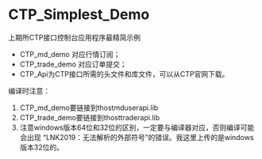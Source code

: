 # CTP_Simplest_Demo
上期所CTP接口控制台应用程序最精简示例

* CTP_md_demo 对应行情订阅；
* CTP_trade_demo 对应订单提交；
* CTP_Api为CTP接口所需的头文件和库文件，可以从CTP官网下载。

编译时注意：
1. CTP_md_demo要链接到thostmduserapi.lib
2. CTP_trade_demo要链接到thosttraderapi.lib
3. 注意windows版本64位和32位的区别，一定要与编译器对应，否则编译可能会出现 “LNK2019：无法解析的外部符号”的错误。我这里上传的是windows版本32位的。




